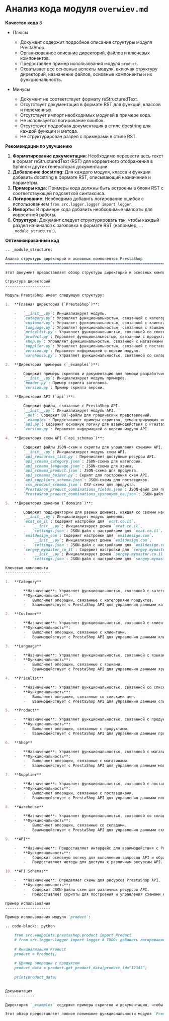 # Анализ кода модуля `overwiev.md`

**Качество кода**
8
- Плюсы
    -   Документ содержит подробное описание структуры модуля PrestaShop.
    -   Организованное описание директорий, файлов и ключевых компонентов.
    -   Предоставлен пример использования модуля `product`.
    -   Охватывает все основные аспекты модуля, включая структуру директорий, назначение файлов, основные компоненты и их функциональность.

- Минусы
    -   Документ не соответствует формату reStructuredText.
    -   Отсутствует документация в формате RST для функций, классов и переменных.
    -   Отсутствует импорт необходимых модулей в примере кода.
    -   Не используется логирование ошибок.
    -   Отсутствует подробная документация в стиле docstring для каждой функции и метода.
    -   Не структурирован раздел с примерами в стиле RST.

**Рекомендации по улучшению**

1.  **Форматирование документации**: Необходимо перевести весь текст в формат reStructuredText (RST) для корректного отображения в Sphinx и других генераторах документации.
2.  **Добавление docstring**: Для каждого модуля, класса и функции добавить docstring в формате RST, описывающий назначение и параметры.
3.  **Примеры кода**: Примеры кода должны быть встроены в блоки RST с соответствующей подсветкой синтаксиса.
4.  **Логирование**: Необходимо добавить логирование ошибок с использованием `from src.logger.logger import logger`.
5.  **Импорты**: В примере кода добавить необходимые импорты для корректной работы.
6.  **Структура**: Документ следует структурировать так, чтобы каждый раздел начинался с заголовка в формате RST (например, `.. _module_structure:`).

**Оптимизированный код**

```markdown
.. _module_structure:

Анализ структуры директорий и основных компонентов PrestaShop
=======================================================================

Этот документ предоставляет обзор структуры директорий и основных компонентов модуля PrestaShop.

Структура директорий
--------------------

Модуль PrestaShop имеет следующую структуру:

1.  **Главная директория (`PrestaShop`)**:

    -   `__init__.py`: Инициализирует модуль.
    -   `category.py`: Управляет функциональностью, связанной с категориями.
    -   `customer.py`: Управляет функциональностью, связанной с клиентами.
    -   `language.py`: Управляет функциональностью, связанной с языками.
    -   `pricelist.py`: Управляет функциональностью, связанной со списками цен.
    -   `product.py`: Управляет функциональностью, связанной с продуктами.
    -   `shop.py`: Управляет функциональностью, связанной с магазинами.
    -   `supplier.py`: Управляет функциональностью, связанной с поставщиками.
    -   `version.py`: Управляет информацией о версии модуля.
    -   `warehouse.py`: Управляет функциональностью, связанной со складами.

2.  **Директория примеров (`_examples`)**:

    -   Содержит примеры скриптов и документацию для помощи разработчикам в понимании и эффективном использовании модуля.
    -   `__init__.py`: Инициализирует модуль примеров.
    -   `header.py`: Пример скрипта заголовка.
    -   `version.py`: Пример скрипта версии.

3.  **Директория API (`api`)**:

    -   Содержит файлы, связанные с PrestaShop API.
    -   `__init__.py`: Инициализирует модуль API.
    -   `_dot`: Содержит DOT-файлы для графических представлений.
    -   `_examples`: Предоставляет примеры скриптов, демонстрирующих использование API.
    -   `api.py`: Содержит основную логику для взаимодействия с PrestaShop API.
    -   `version.py`: Управляет информацией о версии модуля API.

4.  **Директория схем API (`api_schemas`)**:

    -   Содержит файлы JSON-схем и скрипты для управления схемами API.
    -   `__init__.py`: Инициализирует модуль схем API.
    -   `api_resourses_list.py`: Перечисляет доступные ресурсы API.
    -   `api_schema_category.json`: JSON-схема для категории.
    -   `api_schema_language.json`: JSON-схема для языка.
    -   `api_schema_product.json`: JSON-схема для продукта.
    -   `api_schemas_buider.py`: Скрипт для построения схем API.
    -   `api_suppliers_schema.json`: JSON-схема для поставщиков.
    -   `csv_product_schema.json`: CSV-схема для продукта.
    -   `PrestaShop_product_combinations_fields.json`: JSON-файл для полей комбинаций продукта.
    -   `PrestaShop_product_combinations_sysnonyms_he.json`: JSON-файл для синонимов комбинаций продукта на иврите.

5.  **Директория доменов (`domains`)**:

    -   Содержит поддиректории для разных доменов, каждая со своими настройками и конфигурациями.
    -   `__init__.py`: Инициализирует модуль доменов.
    -   `ecat_co_il`: Содержит настройки для `ecat.co.il`.
        -   `__init__.py`: Инициализирует домен `ecat.co.il`.
        -   `settings.json`: JSON-файл с настройками для `ecat.co.il`.
    -   `emildesign_com`: Содержит настройки для `emildesign.com`.
        -   `__init__.py`: Инициализирует домен `emildesign.com`.
        -   `settings.json`: JSON-файл с настройками для `emildesign.com`.
    -   `sergey_mymaster_co_il`: Содержит настройки для `sergey.mymaster.co.il`.
        -   `__init__.py`: Инициализирует домен `sergey.mymaster.co.il`.
        -   `settings.json`: JSON-файл с настройками для `sergey.mymaster.co.il`.

Ключевые компоненты
--------------------

1.  **Category**

    -   **Назначение**: Управляет функциональностью, связанной с категориями.
    -   **Функциональность**:
        -   Выполняет операции, связанные с категориями продуктов.
        -   Взаимодействует с PrestaShop API для управления данными категорий.

2.  **Customer**

    -   **Назначение**: Управляет функциональностью, связанной с клиентами.
    -   **Функциональность**:
        -   Выполняет операции, связанные с клиентами.
        -   Взаимодействует с PrestaShop API для управления данными клиентов.

3.  **Language**

    -   **Назначение**: Управляет функциональностью, связанной с языками.
    -   **Функциональность**:
        -   Выполняет операции, связанные с языками.
        -   Взаимодействует с PrestaShop API для управления данными языков.

4.  **Pricelist**

    -   **Назначение**: Управляет функциональностью, связанной со списками цен.
    -   **Функциональность**:
        -   Выполняет операции, связанные со списками цен.
        -   Взаимодействует с PrestaShop API для управления данными списков цен.

5.  **Product**

    -   **Назначение**: Управляет функциональностью, связанной с продуктами.
    -   **Функциональность**:
        -   Выполняет операции, связанные с продуктами.
        -   Взаимодействует с PrestaShop API для управления данными продуктов.

6.  **Shop**

    -   **Назначение**: Управляет функциональностью, связанной с магазинами.
    -   **Функциональность**:
        -   Выполняет операции, связанные с магазинами.
        -   Взаимодействует с PrestaShop API для управления данными магазинов.

7.  **Supplier**

    -   **Назначение**: Управляет функциональностью, связанной с поставщиками.
    -   **Функциональность**:
        -   Выполняет операции, связанные с поставщиками.
        -   Взаимодействует с PrestaShop API для управления данными поставщиков.

8.  **Warehouse**

    -   **Назначение**: Управляет функциональностью, связанной со складами.
    -   **Функциональность**:
        -   Выполняет операции, связанные со складами.
        -   Взаимодействует с PrestaShop API для управления данными складов.

9.  **API**

    -   **Назначение**: Предоставляет интерфейс для взаимодействия с PrestaShop API.
    -   **Функциональность**:
        -   Содержит основную логику для выполнения запросов API и обработки ответов.
        -   Предоставляет методы для доступа к различным ресурсам API.

10. **API Schemas**

    -   **Назначение**: Определяет схемы для ресурсов PrestaShop API.
    -   **Функциональность**:
        -   Содержит JSON-файлы схем для различных ресурсов API.
        -   Предоставляет скрипты для построения и управления схемами API.

Пример использования
--------------------

Пример использования модуля `product`:

.. code-block:: python

    from src.endpoints.prestashop.product import Product
    # from src.logger.logger import logger # TODO: добавить логирование для примера использования
    
    # Инициализация Product
    product = Product()
    
    # Пример операции с продуктом
    product_data = product.get_product_data(product_id="12345")
    
    print(product_data)
    

Документация
-------------

Директория `_examples` содержит примеры скриптов и документацию, чтобы помочь разработчикам понять и эффективно использовать модуль.

Этот обзор предоставляет полное понимание функциональности модуля `PrestaShop`. Сообщите, если вам понадобятся какие-либо конкретные детали или модификации!